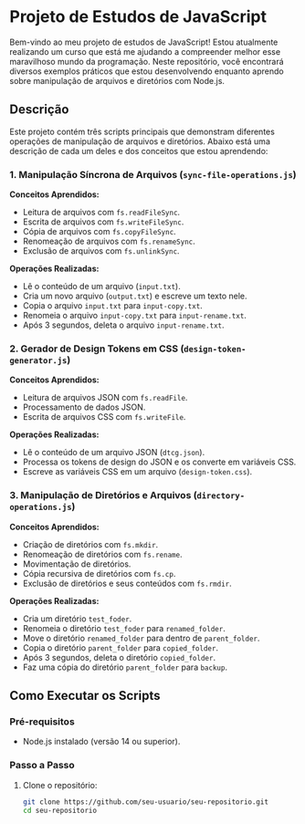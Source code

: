 # Projeto de Estudos de JavaScript

Bem-vindo ao meu projeto de estudos de JavaScript! Estou atualmente realizando um curso que está me ajudando a compreender melhor esse maravilhoso mundo da programação. Neste repositório, você encontrará diversos exemplos práticos que estou desenvolvendo enquanto aprendo sobre manipulação de arquivos e diretórios com Node.js.

## Descrição

Este projeto contém três scripts principais que demonstram diferentes operações de manipulação de arquivos e diretórios. Abaixo está uma descrição de cada um deles e dos conceitos que estou aprendendo:

### 1. Manipulação Síncrona de Arquivos (`sync-file-operations.js`)

**Conceitos Aprendidos:**
- Leitura de arquivos com `fs.readFileSync`.
- Escrita de arquivos com `fs.writeFileSync`.
- Cópia de arquivos com `fs.copyFileSync`.
- Renomeação de arquivos com `fs.renameSync`.
- Exclusão de arquivos com `fs.unlinkSync`.

**Operações Realizadas:**
- Lê o conteúdo de um arquivo (`input.txt`).
- Cria um novo arquivo (`output.txt`) e escreve um texto nele.
- Copia o arquivo `input.txt` para `input-copy.txt`.
- Renomeia o arquivo `input-copy.txt` para `input-rename.txt`.
- Após 3 segundos, deleta o arquivo `input-rename.txt`.

### 2. Gerador de Design Tokens em CSS (`design-token-generator.js`)

**Conceitos Aprendidos:**
- Leitura de arquivos JSON com `fs.readFile`.
- Processamento de dados JSON.
- Escrita de arquivos CSS com `fs.writeFile`.

**Operações Realizadas:**
- Lê o conteúdo de um arquivo JSON (`dtcg.json`).
- Processa os tokens de design do JSON e os converte em variáveis CSS.
- Escreve as variáveis CSS em um arquivo (`design-token.css`).

### 3. Manipulação de Diretórios e Arquivos (`directory-operations.js`)

**Conceitos Aprendidos:**
- Criação de diretórios com `fs.mkdir`.
- Renomeação de diretórios com `fs.rename`.
- Movimentação de diretórios.
- Cópia recursiva de diretórios com `fs.cp`.
- Exclusão de diretórios e seus conteúdos com `fs.rmdir`.

**Operações Realizadas:**
- Cria um diretório `test_foder`.
- Renomeia o diretório `test_foder` para `renamed_folder`.
- Move o diretório `renamed_folder` para dentro de `parent_folder`.
- Copia o diretório `parent_folder` para `copied_folder`.
- Após 3 segundos, deleta o diretório `copied_folder`.
- Faz uma cópia do diretório `parent_folder` para `backup`.

## Como Executar os Scripts

### Pré-requisitos

- Node.js instalado (versão 14 ou superior).

### Passo a Passo

1. Clone o repositório:

   ```bash
   git clone https://github.com/seu-usuario/seu-repositorio.git
   cd seu-repositorio
